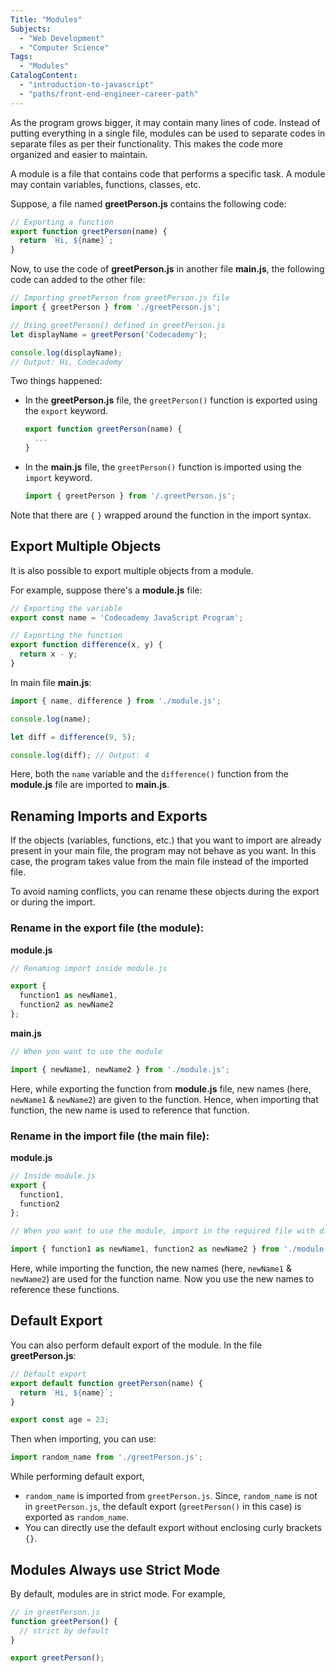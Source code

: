 ```yaml
---
Title: "Modules"
Subjects:
  - "Web Development"
  - "Computer Science"
Tags: 
  - "Modules"
CatalogContent:
  - "introduction-to-javascript"
  - "paths/front-end-engineer-career-path"
---
```


As the program grows bigger, it may contain many lines of code. Instead of putting everything in a single file, modules can be used to separate codes in separate files as per their functionality. This makes the code more organized and easier to maintain.

A module is a file that contains code that performs a specific task. A module may contain variables, functions, classes, etc.

Suppose, a file named **greetPerson.js** contains the following code:

```js
// Exporting a function
export function greetPerson(name) {
  return `Hi, ${name}`;
}
```

Now, to use the code of **greetPerson.js** in another file **main.js**, the following code can added to the other file:

```js
// Importing greetPerson from greetPerson.js file
import { greetPerson } from './greetPerson.js';

// Using greetPerson() defined in greetPerson.js
let displayName = greetPerson('Codecademy');

console.log(displayName); 
// Output: Hi, Codecademy
```

Two things happened:

- In the **greetPerson.js** file, the `greetPerson()` function is exported using the `export` keyword.

  ```js
  export function greetPerson(name) {
    ... 
  }
  ```

- In the **main.js** file, the `greetPerson()` function is imported using the `import` keyword.

  ```js
  import { greetPerson } from '/.greetPerson.js';
  ```
  
Note that there are `{` `}` wrapped around the function in the import syntax.

## Export Multiple Objects

It is also possible to export multiple objects from a module. 

For example, suppose there's a **module.js** file:

```js
// Exporting the variable
export const name = 'Codecademy JavaScript Program';

// Exporting the function
export function difference(x, y) {
  return x - y;
}
```

In main file **main.js**:

```js
import { name, difference } from './module.js';

console.log(name);

let diff = difference(9, 5);

console.log(diff); // Output: 4
```

Here, both the `name` variable and the `difference()` function from the **module.js** file are imported to **main.js**.

## Renaming Imports and Exports

If the objects (variables, functions, etc.) that you want to import are already present in your main file, the program may not behave as you want. In this case, the program takes value from the main file instead of the imported file. 

To avoid naming conflicts, you can rename these objects during the export or during the import.

### Rename in the export file (the module):

**module.js**

```js
// Renaming import inside module.js

export {
  function1 as newName1,
  function2 as newName2
};
```

**main.js**

```js
// When you want to use the module

import { newName1, newName2 } from './module.js';
```

Here, while exporting the function from **module.js** file, new names (here, `newName1` & `newName2`) are given to the function. Hence, when importing that function, the new name is used to reference that function.

### Rename in the import file (the main file):

**module.js**

```js
// Inside module.js
export {
  function1,
  function2
};

// When you want to use the module, import in the required file with different names

import { function1 as newName1, function2 as newName2 } from './module.js';
```

Here, while importing the function, the new names (here, `newName1` & `newName2`) are used for the function name. Now you use the new names to reference these functions.

## Default Export

You can also perform default export of the module. In the file **greetPerson.js**:

```js
// Default export
export default function greetPerson(name) {
  return `Hi, ${name}`;
}

export const age = 23;
```

Then when importing, you can use:

```js
import random_name from './greetPerson.js';
```

While performing default export,

- `random_name` is imported from `greetPerson.js`. Since, `random_name` is not in `greetPerson.js`, the default export (`greetPerson()` in this case) is exported as `random_name`.
- You can directly use the default export without enclosing curly brackets `{}`.

## Modules Always use Strict Mode

By default, modules are in strict mode. For example,

```js
// in greetPerson.js
function greetPerson() {
  // strict by default
}

export greetPerson();
```
